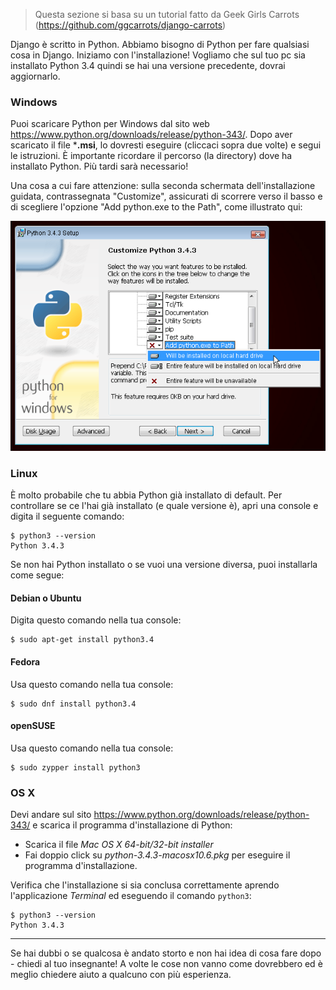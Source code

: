 > Questa sezione si basa su un tutorial fatto da Geek Girls Carrots (https://github.com/ggcarrots/django-carrots)

Django è scritto in Python. Abbiamo bisogno di Python per fare qualsiasi cosa in Django. Iniziamo con l'installazione! Vogliamo che sul tuo pc sia installato Python 3.4 quindi se hai una versione precedente, dovrai aggiornarlo.

### Windows

Puoi scaricare Python per Windows dal sito web https://www.python.org/downloads/release/python-343/. Dopo aver scaricato il file ***.msi**, lo dovresti eseguire (cliccaci sopra due volte) e segui le istruzioni. È importante ricordare il percorso (la directory) dove ha installato Python. Più tardi sarà necessario!

Una cosa a cui fare attenzione: sulla seconda schermata dell'installazione guidata, contrassegnata "Customize", assicurati di scorrere verso il basso e di scegliere l'opzione "Add python.exe to the Path", come illustrato qui:

![Non dimenticare di aggiungere Python al Path](../python_installation/images/add_python_to_windows_path.png)

### Linux

È molto probabile che tu abbia Python già installato di default. Per controllare se ce l'hai già installato (e quale versione è), apri una console e digita il seguente comando:

    $ python3 --version
    Python 3.4.3
    

Se non hai Python installato o se vuoi una versione diversa, puoi installarla come segue:

#### Debian o Ubuntu

Digita questo comando nella tua console:

    $ sudo apt-get install python3.4
    

#### Fedora

Usa questo comando nella tua console:

    $ sudo dnf install python3.4
    

#### openSUSE

Usa questo comando nella tua console:

    $ sudo zypper install python3


### OS X

Devi andare sul sito https://www.python.org/downloads/release/python-343/ e scarica il programma d'installazione di Python:

  * Scarica il file *Mac OS X 64-bit/32-bit installer*
  * Fai doppio click su *python-3.4.3-macosx10.6.pkg* per eseguire il programma d'installazione.

Verifica che l'installazione si sia conclusa correttamente aprendo l'applicazione *Terminal* ed eseguendo il comando `python3`:

    $ python3 --version
    Python 3.4.3
    

* * *

Se hai dubbi o se qualcosa è andato storto e non hai idea di cosa fare dopo - chiedi al tuo insegnante! A volte le cose non vanno come dovrebbero ed è meglio chiedere aiuto a qualcuno con più esperienza.
